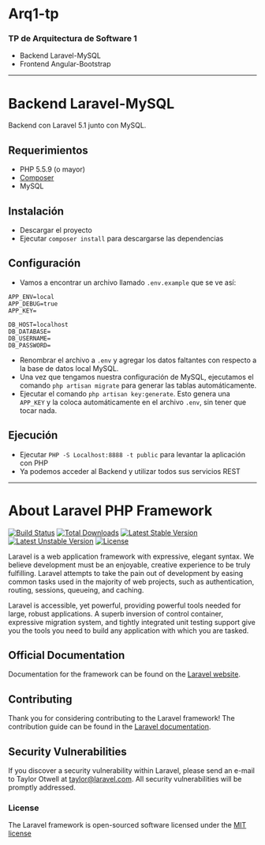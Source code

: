 # Arq1-tp

### TP de Arquitectura de Software 1

- Backend Laravel-MySQL
- Frontend Angular-Bootstrap

---

# Backend Laravel-MySQL

Backend con Laravel 5.1 junto con MySQL.


## Requerimientos

* PHP  5.5.9 (o mayor)
* [Composer](https://getcomposer.org/)
* MySQL


## Instalación

* Descargar el proyecto
* Ejecutar `composer install` para descargarse las dependencias


## Configuración

* Vamos a encontrar un archivo llamado `.env.example` que se ve así:

```
APP_ENV=local
APP_DEBUG=true
APP_KEY=

DB_HOST=localhost
DB_DATABASE=
DB_USERNAME=
DB_PASSWORD=
```

* Renombrar el archivo a `.env` y agregar los datos faltantes con respecto a la base de datos local MySQL.
* Una vez que tengamos nuestra configuración de MySQL, ejecutamos el comando `php artisan migrate` para generar las tablas automáticamente.
* Ejecutar el comando `php artisan key:generate`. Esto genera una `APP_KEY` y la coloca automáticamente en el archivo `.env`, sin tener que tocar nada.


## Ejecución

* Ejecutar `PHP -S Localhost:8888 -t public` para levantar la aplicación con PHP
* Ya podemos acceder al Backend y utilizar todos sus servicios REST

---

# About Laravel PHP Framework

[![Build Status](https://travis-ci.org/laravel/framework.svg)](https://travis-ci.org/laravel/framework)
[![Total Downloads](https://poser.pugx.org/laravel/framework/d/total.svg)](https://packagist.org/packages/laravel/framework)
[![Latest Stable Version](https://poser.pugx.org/laravel/framework/v/stable.svg)](https://packagist.org/packages/laravel/framework)
[![Latest Unstable Version](https://poser.pugx.org/laravel/framework/v/unstable.svg)](https://packagist.org/packages/laravel/framework)
[![License](https://poser.pugx.org/laravel/framework/license.svg)](https://packagist.org/packages/laravel/framework)

Laravel is a web application framework with expressive, elegant syntax. We believe development must be an enjoyable, creative experience to be truly fulfilling. Laravel attempts to take the pain out of development by easing common tasks used in the majority of web projects, such as authentication, routing, sessions, queueing, and caching.

Laravel is accessible, yet powerful, providing powerful tools needed for large, robust applications. A superb inversion of control container, expressive migration system, and tightly integrated unit testing support give you the tools you need to build any application with which you are tasked.

## Official Documentation

Documentation for the framework can be found on the [Laravel website](http://laravel.com/docs).

## Contributing

Thank you for considering contributing to the Laravel framework! The contribution guide can be found in the [Laravel documentation](http://laravel.com/docs/contributions).

## Security Vulnerabilities

If you discover a security vulnerability within Laravel, please send an e-mail to Taylor Otwell at taylor@laravel.com. All security vulnerabilities will be promptly addressed.

### License

The Laravel framework is open-sourced software licensed under the [MIT license](http://opensource.org/licenses/MIT)
